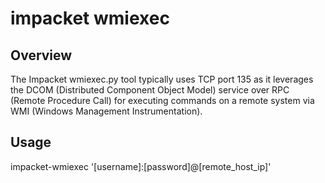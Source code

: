 # impacket wmiexec

## Overview

The Impacket wmiexec.py tool typically uses TCP port 135 as it leverages the DCOM (Distributed Component Object Model) service over RPC (Remote Procedure Call) for executing commands on a remote system via WMI (Windows Management Instrumentation).


## Usage

impacket-wmiexec '[username]:[password]@[remote_host_ip]'
